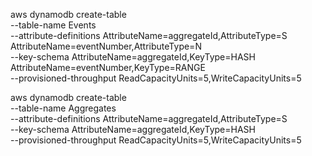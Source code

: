 aws dynamodb create-table \
    --table-name Events \
    --attribute-definitions AttributeName=aggregateId,AttributeType=S AttributeName=eventNumber,AttributeType=N \
    --key-schema AttributeName=aggregateId,KeyType=HASH AttributeName=eventNumber,KeyType=RANGE \
    --provisioned-throughput ReadCapacityUnits=5,WriteCapacityUnits=5

aws dynamodb create-table \
    --table-name Aggregates \
    --attribute-definitions AttributeName=aggregateId,AttributeType=S \
    --key-schema AttributeName=aggregateId,KeyType=HASH \
    --provisioned-throughput ReadCapacityUnits=5,WriteCapacityUnits=5